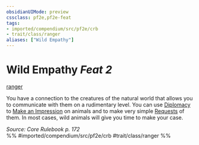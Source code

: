 ```yaml
---
obsidianUIMode: preview
cssclass: pf2e,pf2e-feat
tags:
- imported/compendium/src/pf2e/crb
- trait/class/ranger
aliases: ["Wild Empathy"]
---
```

# Wild Empathy  *Feat 2*  
[ranger](rules/traits/ranger.md)  


You have a connection to the creatures of the natural world that allows you to communicate with them on a rudimentary level. You can use [Diplomacy](../skills.md#Diplomacy) to [Make an Impression](make-an-impression.md) on animals and to make very simple [Requests](request.md) of them. In most cases, wild animals will give you time to make your case.

*Source: Core Rulebook p. 172*  
%% #imported/compendium/src/pf2e/crb #trait/class/ranger %%